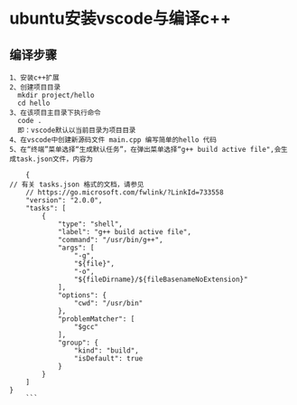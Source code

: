 # ubuntu安装vscode与编译c++

## 编译步骤
    
    1、安装c++扩展
    2、创建项目目录
      mkdir project/hello
      cd hello
    3、在该项目主目录下执行命令
      code .
      即：vscode默认以当前目录为项目目录
    4、在vscode中创建新源码文件 main.cpp 编写简单的hello 代码
    5、在“终端”菜单选择“生成默认任务”，在弹出菜单选择“g++ build active file",会生成task.json文件，内容为
    
```
    {
// 有关 tasks.json 格式的文档，请参见
    // https://go.microsoft.com/fwlink/?LinkId=733558
    "version": "2.0.0",
    "tasks": [
        {
            "type": "shell",
            "label": "g++ build active file",
            "command": "/usr/bin/g++",
            "args": [
                "-g",
                "${file}",
                "-o",
                "${fileDirname}/${fileBasenameNoExtension}"
            ],
            "options": {
                "cwd": "/usr/bin"
            },
            "problemMatcher": [
                "$gcc"
            ],
            "group": {
                "kind": "build",
                "isDefault": true
            }
        }
    ]
}
    ```
